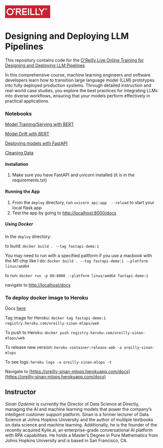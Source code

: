![oreilly-logo](images/oreilly.png)

# Designing and Deploying LLM Pipelines

This repository contains code for the [O'Reilly Live Online Training for Designing and Deploying LLM Pipelines](https://learning.oreilly.com/live-events/designing-and-deploying-llm-pipelines/0642572014796)

In this comprehensive course, machine learning engineers and software developers learn how to transition large language model (LLM) prototypes into fully deployed production systems. Through detailed instruction and real-world case studies, you explore the best practices for integrating LLMs into diverse workflows, ensuring that your models perform effectively in practical applications.

### Notebooks

[Model Training/Serving with BERT](notebooks/model_serving.ipynb)

[Model Drift with BERT](notebooks/model_drift.ipynb)

[Deploying models with FastAPI](deploy/)

[Cleaning Data](notebooks/data_cleaning.ipynb)


#### Installation

1. Make sure you have FastAPI and uvicorn installed (it is in the requirements.txt)


#### Running the App
1. From the `deploy` directory, run `uvicorn api:app  --reload` to start your local flask app
2. Test the app by  going to [http://localhost:8000/docs](http://localhost:8000/docs)

##### Using Docker

In the `deploy` directory:

to build: `docker build . --tag fastapi-demo:1`

You may need to run with a specified paltform if you use a macbook with the M1 chip like I do: 
`docker build . --tag fastapi-demo:1 --platform linux/amd64`

to run: `docker run -p 80:8000 --platform linux/amd64 fastapi-demo:1`

navigate to [http://localhost/docs](http://localhost/docs)

### To deploy docker image to Heroku
Docs [here](https://devcenter.heroku.com/articles/container-registry-and-runtime)

Tag image for Heroku: `docker tag fastapi-demo:1 registry.heroku.com/oreilly-sinan-mlops/web`

To push to Heroku: `docker push registry.heroku.com/oreilly-sinan-mlops/web`

To release new version: `heroku container:release web -a oreilly-sinan-mlops`

To see logs: `heroku logs -a oreilly-sinan-mlops -t`

Navigate to [https://oreilly-sinan-mlops.herokuapp.com/docs](https://oreilly-sinan-mlops.herokuapp.com/docs)



## Instructor

*Sinan Ozdemir* is currently the Director of Data Science at Directly, managing the AI and machine learning models that power the company’s intelligent customer support platform. Sinan is a former lecturer of Data Science at Johns Hopkins University and the author of multiple textbooks on data science and machine learning. Additionally, he is the founder of the recently acquired Kylie.ai, an enterprise-grade conversational AI platform with RPA capabilities. He holds a Master’s Degree in Pure Mathematics from Johns Hopkins University and is based in San Francisco, CA.
